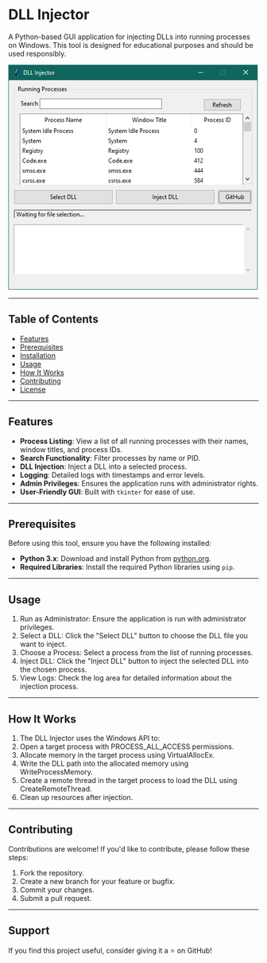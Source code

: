 # DLL Injector

A Python-based GUI application for injecting DLLs into running processes on Windows. This tool is designed for educational purposes and should be used responsibly.

![DLL Injector Screenshot](screenshot.png) <!-- Add a screenshot if available -->

---

## Table of Contents
- [Features](#features)
- [Prerequisites](#prerequisites)
- [Installation](#installation)
- [Usage](#usage)
- [How It Works](#how-it-works)
- [Contributing](#contributing)
- [License](#license)

---

## Features
- **Process Listing**: View a list of all running processes with their names, window titles, and process IDs.
- **Search Functionality**: Filter processes by name or PID.
- **DLL Injection**: Inject a DLL into a selected process.
- **Logging**: Detailed logs with timestamps and error levels.
- **Admin Privileges**: Ensures the application runs with administrator rights.
- **User-Friendly GUI**: Built with `tkinter` for ease of use.

---

## Prerequisites
Before using this tool, ensure you have the following installed:
- **Python 3.x**: Download and install Python from [python.org](https://www.python.org/).
- **Required Libraries**: Install the required Python libraries using `pip`.

---

## Usage

1. Run as Administrator: Ensure the application is run with administrator privileges.
2. Select a DLL: Click the "Select DLL" button to choose the DLL file you want to inject.
3. Choose a Process: Select a process from the list of running processes.
4. Inject DLL: Click the "Inject DLL" button to inject the selected DLL into the chosen process.
5. View Logs: Check the log area for detailed information about the injection process.

---

## How It Works
1. The DLL Injector uses the Windows API to:
2. Open a target process with PROCESS_ALL_ACCESS permissions.
3. Allocate memory in the target process using VirtualAllocEx.
4. Write the DLL path into the allocated memory using WriteProcessMemory.
5. Create a remote thread in the target process to load the DLL using CreateRemoteThread.
6. Clean up resources after injection.

---

## Contributing
Contributions are welcome! If you'd like to contribute, please follow these steps:
1. Fork the repository.
2. Create a new branch for your feature or bugfix.
3. Commit your changes.
4. Submit a pull request.

---

## Support
If you find this project useful, consider giving it a ⭐ on GitHub!
